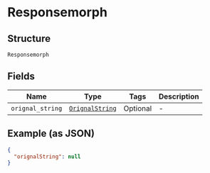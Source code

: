 
# Responsemorph

## Structure

`Responsemorph`

## Fields

| Name | Type | Tags | Description |
|  --- | --- | --- | --- |
| `orignal_string` | [`OrignalString`](/doc/models/orignal-string.md) | Optional | - |

## Example (as JSON)

```json
{
  "orignalString": null
}
```


